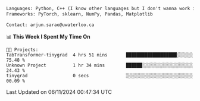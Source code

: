 ```txt
Languages: Python, C++ (I know other languages but I don't wanna work in em)
Frameworks: PyTorch, sklearn, NumPy, Pandas, Matplotlib

Contact: arjun.sarao@uwaterloo.ca
```

<!--START_SECTION:waka-->
📊 **This Week I Spent My Time On** 

```text
🐱‍💻 Projects: 
TabTransformer-tinygrad  4 hrs 51 mins       ███████████████████░░░░░░   75.48 % 
Unknown Project          1 hr 34 mins        ██████░░░░░░░░░░░░░░░░░░░   24.43 % 
tinygrad                 0 secs              ░░░░░░░░░░░░░░░░░░░░░░░░░   00.09 % 
```


 Last Updated on 06/11/2024 00:47:34 UTC
<!--END_SECTION:waka-->
